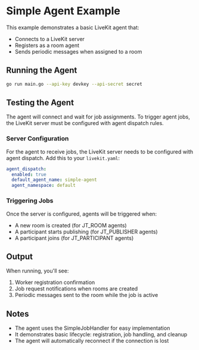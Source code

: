 # Simple Agent Example

This example demonstrates a basic LiveKit agent that:
- Connects to a LiveKit server
- Registers as a room agent
- Sends periodic messages when assigned to a room

## Running the Agent

```bash
go run main.go --api-key devkey --api-secret secret
```

## Testing the Agent

The agent will connect and wait for job assignments. To trigger agent jobs, the LiveKit server must be configured with agent dispatch rules.

### Server Configuration

For the agent to receive jobs, the LiveKit server needs to be configured with agent dispatch. Add this to your `livekit.yaml`:

```yaml
agent_dispatch:
  enabled: true
  default_agent_name: simple-agent
  agent_namespace: default
```

### Triggering Jobs

Once the server is configured, agents will be triggered when:
- A new room is created (for JT_ROOM agents)
- A participant starts publishing (for JT_PUBLISHER agents)
- A participant joins (for JT_PARTICIPANT agents)

## Output

When running, you'll see:
1. Worker registration confirmation
2. Job request notifications when rooms are created
3. Periodic messages sent to the room while the job is active

## Notes

- The agent uses the SimpleJobHandler for easy implementation
- It demonstrates basic lifecycle: registration, job handling, and cleanup
- The agent will automatically reconnect if the connection is lost